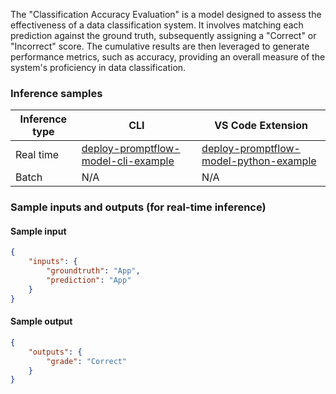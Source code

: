 The "Classification Accuracy Evaluation" is a model designed to assess the effectiveness of a data classification system. It involves matching each prediction against the ground truth, subsequently assigning a "Correct" or "Incorrect" score. The cumulative results are then leveraged to generate performance metrics, such as accuracy, providing an overall measure of the system's proficiency in data classification.


### Inference samples

Inference type|CLI|VS Code Extension
|--|--|--|
Real time|<a href="https://microsoft.github.io/promptflow/how-to-guides/deploy-a-flow/index.html" target="_blank">deploy-promptflow-model-cli-example</a>|<a href="https://microsoft.github.io/promptflow/how-to-guides/deploy-a-flow/index.html" target="_blank">deploy-promptflow-model-python-example</a>
Batch | N/A | N/A

### Sample inputs and outputs (for real-time inference)

#### Sample input
```json
{
    "inputs": {
        "groundtruth": "App",
        "prediction": "App"
    }
}
```

#### Sample output
```json
{
    "outputs": {
        "grade": "Correct"
    }
}
```